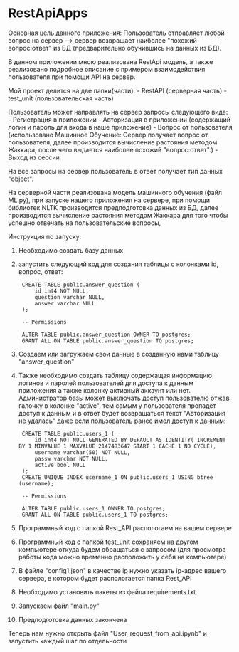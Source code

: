 # RestApiApps

Основная цель данного приложения: Пользователь отправляет любой вопрос на сервер --> сервер возвращает наиболее "похожий вопрос:ответ" из БД (предварительно обучившись на данных из БД).

В данном приложении мною реализована RestApi модель, а также реализовано подробное описание с примером взаимодействия пользователя при помощи API на сервер.

Мой проект делится на две папки(части):
        - RestAPI (серверная часть)
        - test_unit (пользовательская часть)

        
Пользователь может направлять на сервер запросы следующего вида: 
        - Регистрация в приложении
        - Авторизация в приложении (содержащий логин и пароль для входа в наше приложение)
        - Вопрос от пользователя (использовано Машинное Обучение: Сервер получает вопрос от пользователя, далее производится вычисление растояния                                                                                 методом Жаккара, после чего выдается наиболее похожий "вопрос:ответ".)
        - Выход из сессии

На все запросы на сервер пользователь в ответ получает тип данных "object".


На серверной части реализована модель машинного обучения (файл ML.py), при запуске нашего приложения на сервере, при помощи библиотек NLTK производится предподготовка данных из БД, далее производится вычисление растояния методом Жаккара для того чтобы успешно отвечать на пользовательские вопросы,



Инструкция по запуску:
1) Необходимо создать базу данных
2) запустить следующий код для создания таблицы с колонками id, вопрос, ответ:

        CREATE TABLE public.answer_question (
        	id int4 NOT NULL,
        	question varchar NULL,
        	answer varchar NULL
        );
        
        -- Permissions
        
        ALTER TABLE public.answer_question OWNER TO postgres;
        GRANT ALL ON TABLE public.answer_question TO postgres;

3) Создаем или загружаем свои данные в созданную нами таблицу "answer_question"
   
4) Также необходимо создать таблицу содержащая информацию логинов и паролей пользователей для доступа к данным приложения а также колонку активный аккаунт или нет. Администратор базы может выключать доступ пользователю отжав галочку в колонке "active", тем самым у пользователя пропадет доступ к данным и в ответ будет возвращаться текст "Авторизация не удалась" даже если пользователь ранее имел доступ к данным:

        CREATE TABLE public.users_1 (
        	id int4 NOT NULL GENERATED BY DEFAULT AS IDENTITY( INCREMENT BY 1 MINVALUE 1 MAXVALUE 2147483647 START 1 CACHE 1 NO CYCLE),
        	username varchar(50) NOT NULL,
        	passw varchar NOT NULL,
        	active bool NULL
        );
        CREATE UNIQUE INDEX username_1 ON public.users_1 USING btree (username);
        
        -- Permissions
        
        ALTER TABLE public.users_1 OWNER TO postgres;
        GRANT ALL ON TABLE public.users_1 TO postgres;
   
5) Программный код с папкой Rest_API распологаем на вашем сервере
6) Программный код с папкой test_unit сохраняем на другом компьютере откуда будем обращаться с запросом (для просмотра работы кода можно временно расположить у себя на компьютере)
7) В файле "config1.json" в качестве ip нужно указать ip-адрес вашего сервера, в котором будет распологается папка Rest_API
8) Необходимо установить пакеты из файла requirements.txt.
9) Запускаем файл "main.py"
10) Предподготовка данных закончена


Теперь нам нужно открыть файл "User_request_from_api.ipynb" 
и запустить каждый шаг по отдельности


